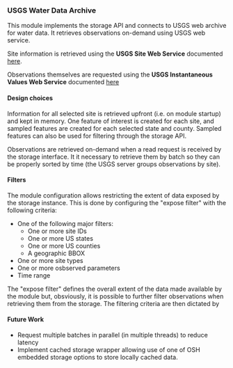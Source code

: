 ### USGS Water Data Archive

This module implements the storage API and connects to USGS web archive for water data. It retrieves observations on-demand using USGS web service.

Site information is retrieved using the **USGS Site Web Service** documented [here](https://waterservices.usgs.gov/rest/Site-Service.html).

Observations themselves are requested using the **USGS Instantaneous Values Web Service** documented [here](https://waterservices.usgs.gov/rest/IV-Service.html)


#### Design choices

Information for all selected site is retrieved upfront (i.e. on module startup) and kept in memory. One feature of interest is created for each site, and sampled features are created for each selected state and county. Sampled features can also be used for filtering through the storage API.

Observations are retrieved on-demand when a read request is received by the storage interface. It it necessary to retrieve them by batch so they can be properly sorted by time (the USGS server groups observations by site).


#### Filters

The module configuration allows restricting the extent of data exposed by the storage instance. This is done by configuring the "expose filter" with the following criteria:

  * One of the following major filters:
    * One or more site IDs
    * One or more US states
    * One or more US counties
    * A geographic BBOX
  * One or more site types
  * One or more osbserved parameters
  * Time range


The "expose filter" defines the overall extent of the data made available by the module but, obsviously, it is possible to further filter observations when retrieving them from the storage. The filtering criteria are then dictated by 


#### Future Work

  * Request multiple batches in parallel (in multiple threads) to reduce latency  
  * Implement cached storage wrapper allowing use of one of OSH embedded storage options to store locally cached data.
  

